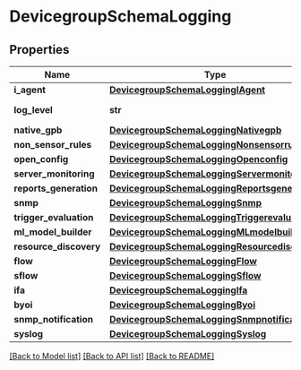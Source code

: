 # DevicegroupSchemaLogging

## Properties
Name | Type | Description | Notes
------------ | ------------- | ------------- | -------------
**i_agent** | [**DevicegroupSchemaLoggingIAgent**](DevicegroupSchemaLoggingIAgent.md) |  | [optional] 
**log_level** | **str** | Global log level | [optional] 
**native_gpb** | [**DevicegroupSchemaLoggingNativegpb**](DevicegroupSchemaLoggingNativegpb.md) |  | [optional] 
**non_sensor_rules** | [**DevicegroupSchemaLoggingNonsensorrules**](DevicegroupSchemaLoggingNonsensorrules.md) |  | [optional] 
**open_config** | [**DevicegroupSchemaLoggingOpenconfig**](DevicegroupSchemaLoggingOpenconfig.md) |  | [optional] 
**server_monitoring** | [**DevicegroupSchemaLoggingServermonitoring**](DevicegroupSchemaLoggingServermonitoring.md) |  | [optional] 
**reports_generation** | [**DevicegroupSchemaLoggingReportsgeneration**](DevicegroupSchemaLoggingReportsgeneration.md) |  | [optional] 
**snmp** | [**DevicegroupSchemaLoggingSnmp**](DevicegroupSchemaLoggingSnmp.md) |  | [optional] 
**trigger_evaluation** | [**DevicegroupSchemaLoggingTriggerevaluation**](DevicegroupSchemaLoggingTriggerevaluation.md) |  | [optional] 
**ml_model_builder** | [**DevicegroupSchemaLoggingMLmodelbuilder**](DevicegroupSchemaLoggingMLmodelbuilder.md) |  | [optional] 
**resource_discovery** | [**DevicegroupSchemaLoggingResourcediscovery**](DevicegroupSchemaLoggingResourcediscovery.md) |  | [optional] 
**flow** | [**DevicegroupSchemaLoggingFlow**](DevicegroupSchemaLoggingFlow.md) |  | [optional] 
**sflow** | [**DevicegroupSchemaLoggingSflow**](DevicegroupSchemaLoggingSflow.md) |  | [optional] 
**ifa** | [**DevicegroupSchemaLoggingIfa**](DevicegroupSchemaLoggingIfa.md) |  | [optional] 
**byoi** | [**DevicegroupSchemaLoggingByoi**](DevicegroupSchemaLoggingByoi.md) |  | [optional] 
**snmp_notification** | [**DevicegroupSchemaLoggingSnmpnotification**](DevicegroupSchemaLoggingSnmpnotification.md) |  | [optional] 
**syslog** | [**DevicegroupSchemaLoggingSyslog**](DevicegroupSchemaLoggingSyslog.md) |  | [optional] 

[[Back to Model list]](../README.md#documentation-for-models) [[Back to API list]](../README.md#documentation-for-api-endpoints) [[Back to README]](../README.md)


